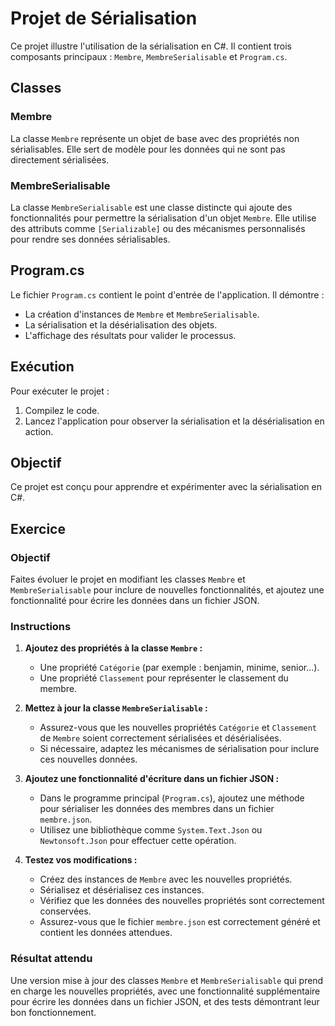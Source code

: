 # Projet de Sérialisation

Ce projet illustre l'utilisation de la sérialisation en C#. Il contient trois composants principaux : `Membre`, `MembreSerialisable` et `Program.cs`.

## Classes

### Membre
La classe `Membre` représente un objet de base avec des propriétés non sérialisables. Elle sert de modèle pour les données qui ne sont pas directement sérialisées.

### MembreSerialisable
La classe `MembreSerialisable` est une classe distincte qui ajoute des fonctionnalités pour permettre la sérialisation d'un objet `Membre`. Elle utilise des attributs comme `[Serializable]` ou des mécanismes personnalisés pour rendre ses données sérialisables.

## Program.cs
Le fichier `Program.cs` contient le point d'entrée de l'application. Il démontre :
- La création d'instances de `Membre` et `MembreSerialisable`.
- La sérialisation et la désérialisation des objets.
- L'affichage des résultats pour valider le processus.

## Exécution
Pour exécuter le projet :
1. Compilez le code.
2. Lancez l'application pour observer la sérialisation et la désérialisation en action.

## Objectif
Ce projet est conçu pour apprendre et expérimenter avec la sérialisation en C#.

## Exercice

### Objectif
Faites évoluer le projet en modifiant les classes `Membre` et `MembreSerialisable` pour inclure de nouvelles fonctionnalités, et ajoutez une fonctionnalité pour écrire les données dans un fichier JSON.

### Instructions
1. **Ajoutez des propriétés à la classe `Membre` :**
    - Une propriété `Catégorie` (par exemple : benjamin, minime, senior...).
    - Une propriété `Classement` pour représenter le classement du membre.

2. **Mettez à jour la classe `MembreSerialisable` :**
    - Assurez-vous que les nouvelles propriétés `Catégorie` et `Classement` de `Membre` soient correctement sérialisées et désérialisées.
    - Si nécessaire, adaptez les mécanismes de sérialisation pour inclure ces nouvelles données.

3. **Ajoutez une fonctionnalité d'écriture dans un fichier JSON :**
    - Dans le programme principal (`Program.cs`), ajoutez une méthode pour sérialiser les données des membres dans un fichier `membre.json`.
    - Utilisez une bibliothèque comme `System.Text.Json` ou `Newtonsoft.Json` pour effectuer cette opération.

4. **Testez vos modifications :**
    - Créez des instances de `Membre` avec les nouvelles propriétés.
    - Sérialisez et désérialisez ces instances.
    - Vérifiez que les données des nouvelles propriétés sont correctement conservées.
    - Assurez-vous que le fichier `membre.json` est correctement généré et contient les données attendues.

### Résultat attendu
Une version mise à jour des classes `Membre` et `MembreSerialisable` qui prend en charge les nouvelles propriétés, avec une fonctionnalité supplémentaire pour écrire les données dans un fichier JSON, et des tests démontrant leur bon fonctionnement.
